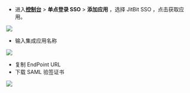 <IntegrationDetailCard :title="`在 ${$localeConfig.brandName} 中创建应用`">

- 进入[**控制台**](https://console.genauth.ai) > **单点登录 SSO** > **添加应用** ，选择 JitBit SSO ，点击获取应用。

![](~@imagesZhCn/integration/jitbit/1-1.png)

- 输入集成应用名称

![](~@imagesZhCn/integration/jitbit/1-2.png)

- 复制 EndPoint URL
- 下载 SAML 验签证书

![](~@imagesZhCn/integration/jitbit/1-3.png)

</IntegrationDetailCard>
